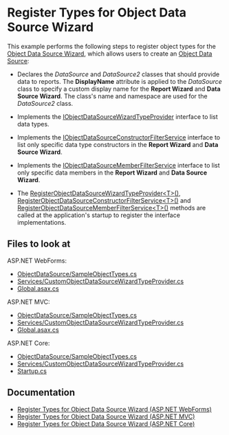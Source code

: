 # Register Types for Object Data Source Wizard

This example performs the following steps to register object types for the [Object Data Source Wizard](https://docs.devexpress.com/XtraReports/401220), which allows users to create an [Object Data Source](https://docs.devexpress.com/XtraReports/119313):

 - Declares the _DataSource_ and _DataSource2_ classes that should provide data to reports. The **DisplayName** attribute is applied to the _DataSource_ class to specify a custom display name for the **Report Wizard** and **Data Source Wizard**. The class's name and namespace are used for the _DataSource2_ class.

 - Implements the [IObjectDataSourceWizardTypeProvider](https://docs.devexpress.com/CoreLibraries/DevExpress.DataAccess.Web.IObjectDataSourceWizardTypeProvider) interface to list data types.

 - Implements the [IObjectDataSourceConstructorFilterService](https://docs.devexpress.com/CoreLibraries/DevExpress.DataAccess.Web.IObjectDataSourceConstructorFilterService) interface to list only specific data type constructors in the **Report Wizard** and **Data Source Wizard**.

 - Implements the [IObjectDataSourceMemberFilterService](https://docs.devexpress.com/CoreLibraries/DevExpress.DataAccess.Web.IObjectDataSourceMemberFilterService) interface to list only specific data members in the **Report Wizard** and **Data Source Wizard**.

 - The [RegisterObjectDataSourceWizardTypeProvider&lt;T>()](https://docs.devexpress.com/XtraReports/DevExpress.XtraReports.Web.ReportDesigner.DefaultReportDesignerContainer.RegisterObjectDataSourceWizardTypeProvider--1), [RegisterObjectDataSourceConstructorFilterService&lt;T>()](https://docs.devexpress.com/XtraReports/DevExpress.XtraReports.Web.ReportDesigner.DefaultReportDesignerContainer.RegisterObjectDataSourceConstructorFilterService--1) and [RegisterObjectDataSourceMemberFilterService&lt;T>()](https://docs.devexpress.com/XtraReports/DevExpress.XtraReports.Web.ReportDesigner.DefaultReportDesignerContainer.RegisterObjectDataSourceMemberFilterService--1) methods are called at the application's startup to register the interface implementations.

## Files to look at

ASP.NET WebForms:

- [ObjectDataSource/SampleObjectTypes.cs](CS/Reporting-Register-Types-for-Object-Data-Source-Wizard/WebForms/WebForms/ObjectDataSource/SampleObjectTypes.cs)
- [Services/CustomObjectDataSourceWizardTypeProvider.cs](CS/Reporting-Register-Types-for-Object-Data-Source-Wizard/WebForms/WebForms/Services/CustomObjectDataSourceWizardTypeProvider.cs)
- [Global.asax.cs](CS/Reporting-Register-Types-for-Object-Data-Source-Wizard/WebForms/WebForms/Global.asax.cs)

ASP.NET MVC:

- [ObjectDataSource/SampleObjectTypes.cs](CS/Reporting-Register-Types-for-Object-Data-Source-Wizard/MVC/MVC/ObjectDataSource/SampleObjectTypes.cs)
- [Services/CustomObjectDataSourceWizardTypeProvider.cs](CS/Reporting-Register-Types-for-Object-Data-Source-Wizard/MVC/MVC/Services/CustomObjectDataSourceWizardTypeProvider.cs)
- [Global.asax.cs](CS/Reporting-Register-Types-for-Object-Data-Source-Wizard/MVC/MVC/Global.asax.cs)

ASP.NET Core:

- [ObjectDataSource/SampleObjectTypes.cs](CS/Reporting-Register-Types-for-Object-Data-Source-Wizard/ASPNetCore/ASPNetCore/ObjectDataSource/SampleObjectTypes.cs)
- [Services/CustomObjectDataSourceWizardTypeProvider.cs](CS/Reporting-Register-Types-for-Object-Data-Source-Wizard/ASPNetCore/ASPNetCore/Services/CustomObjectDataSourceWizardTypeProvider.cs)
- [Startup.cs](CS/Reporting-Register-Types-for-Object-Data-Source-Wizard/ASPNetCore/ASPNetCore/Startup.cs)

## Documentation

* [Register Types for Object Data Source Wizard (ASP.NET WebForms)](https://docs.devexpress.com/XtraReports/401228)
* [Register Types for Object Data Source Wizard (ASP.NET MVC)](https://docs.devexpress.com/XtraReports/401229)
* [Register Types for Object Data Source Wizard (ASP.NET Core)](https://docs.devexpress.com/XtraReports/401230)
